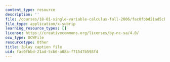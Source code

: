 ```yaml
---
content_type: resource
description: ''
file: /courses/18-01-single-variable-calculus-fall-2006/fac0fbbd21ad5cb6a08af71547b598f4_eRCN3daFCmU.srt
file_type: application/x-subrip
learning_resource_types: []
license: https://creativecommons.org/licenses/by-nc-sa/4.0/
ocw_type: OCWFile
resourcetype: Other
title: 3play caption file
uid: fac0fbbd-21ad-5cb6-a08a-f71547b598f4
---
```

